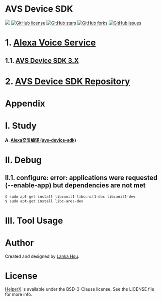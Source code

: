 # AVS Device SDK
[![](https://img.shields.io/badge/Powered%20by-lankahsu%20-brightgreen.svg)](https://github.com/lankahsu520/HelperX)
[![GitHub license][license-image]][license-url]
[![GitHub stars][stars-image]][stars-url]
[![GitHub forks][forks-image]][forks-url]
[![GitHub issues][issues-image]][issues-image]


[license-image]: https://img.shields.io/github/license/lankahsu520/HelperX.svg
[license-url]: https://github.com/lankahsu520/HelperX/blob/master/LICENSE
[stars-image]: https://img.shields.io/github/stars/lankahsu520/HelperX.svg
[stars-url]: https://github.com/lankahsu520/HelperX/stargazers
[forks-image]: https://img.shields.io/github/forks/lankahsu520/HelperX.svg
[forks-url]: https://github.com/lankahsu520/HelperX/network
[issues-image]: https://img.shields.io/github/issues/lankahsu520/HelperX.svg
[issues-url]: https://github.com/lankahsu520/HelperX/issues

# 1. [Alexa Voice Service](https://developer.amazon.com/en-US/docs/alexa/alexa-voice-service/get-started-with-alexa-voice-service.html)

## 1.1. [AVS Device SDK 3.X](https://developer.amazon.com/en-US/docs/alexa/avs-device-sdk/overview.html)

# 2. [AVS Device SDK Repository](https://github.com/alexa/avs-device-sdk)

# 
# Appendix

# I. Study

#### A. [Alexa交叉编译 (avs-device-sdk)](https://blog.csdn.net/qq_38731735/article/details/120869805)

# II. Debug

## II.1. configure: error: applications were requested (--enable-app) but dependencies are not met
```bash
$ sudo apt-get install libcunit1 libcunit1-doc libcunit1-dev
$ sudo apt-get install libc-ares-dev
```


# III. Tool Usage


# Author

Created and designed by [Lanka Hsu](lankahsu@gmail.com).

# License

[HelperX](https://github.com/lankahsu520/HelperX) is available under the BSD-3-Clause license. See the LICENSE file for more info.
